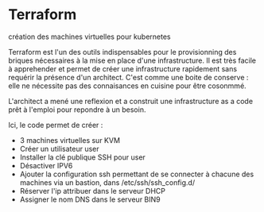 # Terraform
création des machines virtuelles pour kubernetes

Terraform est l'un des outils indispensables pour le provisionning des briques nécessaires à la mise en place d'une infrastructure. Il est très facile à apprehender et permet de créer une infrastructure rapidement sans requérir la présence d'un architect. C'est comme une boite de conserve : elle ne nécessite pas des connaisances en cuisine pour être cosonmmé.

L'architect a mené une reflexion et a construit une infrastructure as a code prêt à l'emploi pour repondre à un besoin.

Ici, le code permet de créer :
- 3 machines virtuelles sur KVM
- Créer un utilisateur user
- Installer la clé publique SSH pour user
- Désactiver IPV6
- Ajouter la configuration ssh permettant de se connecter à chacune des machines via un bastion, dans /etc/ssh/ssh_config.d/
- Réserver l'ip attribuer dans le serveur DHCP
- Assigner le nom DNS dans le serveur BIN9

  




